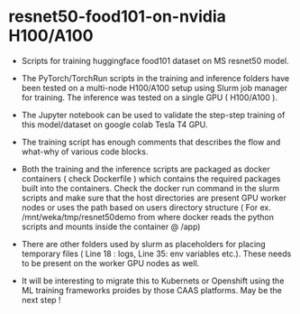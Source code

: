 # resnet50-food101-on-nvidia H100/A100

* Scripts for training huggingface food101 dataset on MS resnet50 model.

* The PyTorch/TorchRun scripts in the training and inference folders have been tested on a multi-node H100/A100 setup using Slurm job manager for training. The inference was tested on a single GPU ( H100/A100 ).

* The Jupyter notebook can be used to validate the step-step training of this model/dataset on google colab Tesla T4 GPU.

* The training script has enough comments that describes the flow and what-why of various code blocks.

* Both the training and the inference scripts are packaged as docker containers ( check Dockerfile ) which contains the required packages built into the containers. Check the docker run command in the slurm scripts and make sure that the host directories are present GPU worker nodes or uses the path based on users directory structure ( For ex. /mnt/weka/tmp/resnet50demo from where docker reads the python scripts and mounts inside the container @ /app)

* There are other folders used by slurm as placeholders for placing temporary files ( Line 18 : logs, Line 35: env variables etc.). These needs to be present on the worker GPU nodes as well.

* It will be interesting to migrate this to Kubernets or Openshift using the ML training frameworks proides by those CAAS platforms. May be the next step !

